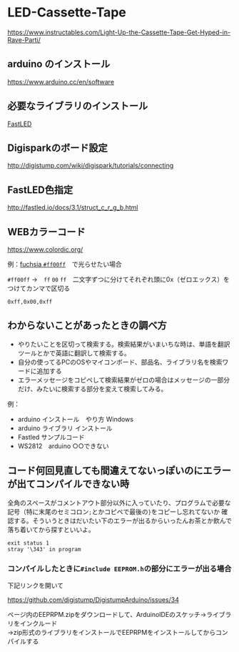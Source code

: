 # LED-Cassette-Tape

<https://www.instructables.com/Light-Up-the-Cassette-Tape-Get-Hyped-in-Rave-Parti/>

## arduino のインストール

<https://www.arduino.cc/en/software>

## 必要なライブラリのインストール

[FastLED](https://github.com/FastLED/FastLED)

## Digisparkのボード設定

<http://digistump.com/wiki/digispark/tutorials/connecting>

## FastLED色指定

<http://fastled.io/docs/3.1/struct_c_r_g_b.html>

## WEBカラーコード

<https://www.colordic.org/>

例：[fuchsia `#ff00ff`](https://www.colordic.org/colorsample/1125)　で光らせたい場合

`#ff00ff` →　`ff` `00` `ff`　二文字ずつに分けてそれぞれ頭に0x（ゼロエックス）をつけてカンマで区切る 

`0xff,0x00,0xff`

## わからないことがあったときの調べ方

* やりたいことを区切って検索する。検索結果がいまいちな時は、単語を翻訳ツールとかで英語に翻訳して検索する。
* 自分の使ってるPCのOSやマイコンボード、部品名、ライブラリ名を検索ワードに追加する
* エラーメッセージをコピペして検索結果がゼロの場合はメッセージの一部分だけ、みたいに検索する部分を変えて検索してみる。

例：

* arduino インストール　やり方 Windows
* arduino ライブラリ インストール
* Fastled サンプルコード
* WS2812　arduino ○○できない

## コード何回見直しても間違えてないっぽいのにエラーが出てコンパイルできない時

全角のスペースがコメントアウト部分以外に入っていたり、プログラムで必要な記号（特に末尾のセミコロン`;`とかコピペで最後の`}`をコピーし忘れてないか
確認する。そういうときはだいたい下のエラーが出るからいったんお茶とか飲んで落ち着いてから探すといいよ。

```plaintext
exit status 1
stray '\343' in program
```

### コンパイルしたときに`#include EEPROM.h`の部分にエラーが出る場合

下記リンクを開いて

<https://github.com/digistump/DigistumpArduino/issues/34>

ページ内のEEPRPM.zipをダウンロードして、ArduinoIDEのスケッチ→ライブラリをインクルード  
→zip形式のライブラリをインストールでEEPRPMをインストールしてからコンパイルする
